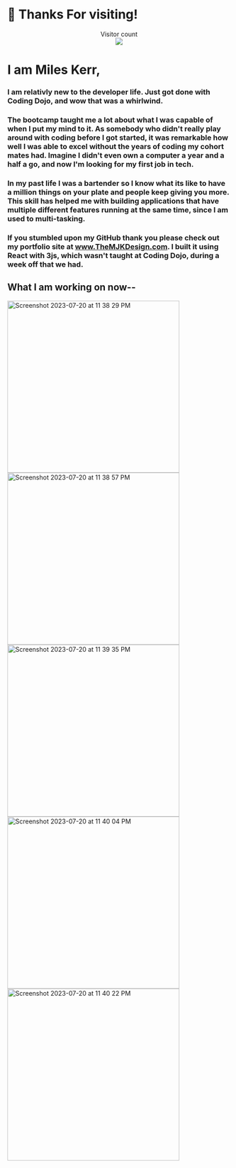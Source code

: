 # 👋 Thanks For visiting!

<p align="center"> 
  Visitor count<br>
  <img src="https://profile-counter.glitch.me/MJ-Kerr/count.svg" />
</p>

# I am Miles Kerr,

### I am relativly new to the developer life. Just got done with Coding Dojo, and wow that was a whirlwind.

### The bootcamp taught me a lot about what I was capable of when I put my  mind to it. As somebody who didn't really play around with coding before I got started, it was remarkable how well I was able to excel without the years of coding my cohort mates had. Imagine I didn't even own a computer a year and a half a go, and now I'm looking for my first job in tech.

### In my past life I was a bartender so I know what its like to have a million things on your plate and people keep giving you more. This skill has helped me with building applications that have multiple different features running at the same time, since I am used to multi-tasking.

### If you stumbled upon my GitHub thank you please check out my portfolio site at www.TheMJKDesign.com. I built it using React with 3js, which wasn't taught at Coding Dojo, during a week off that we had.

## What I am working on now--
<img width="388" alt="Screenshot 2023-07-20 at 11 38 29 PM" src="https://github.com/MJ-Kerr/MJ-Kerr/assets/118866269/cf8ded57-2085-459c-ac35-d9dd6405b9d7">
<img width="388" alt="Screenshot 2023-07-20 at 11 38 57 PM" src="https://github.com/MJ-Kerr/MJ-Kerr/assets/118866269/1c78c16b-bc0c-4655-abad-8cf6ca2d8210">
<img width="388" alt="Screenshot 2023-07-20 at 11 39 35 PM" src="https://github.com/MJ-Kerr/MJ-Kerr/assets/118866269/a07307f3-7f20-4f76-97b8-55ce9f4ba6e9">
<img width="388" alt="Screenshot 2023-07-20 at 11 40 04 PM" src="https://github.com/MJ-Kerr/MJ-Kerr/assets/118866269/e3ff9043-dd7e-4334-aa9b-ca7f779a40c7">
<img width="388" alt="Screenshot 2023-07-20 at 11 40 22 PM" src="https://github.com/MJ-Kerr/MJ-Kerr/assets/118866269/7cc6830e-11d4-4f6c-b523-04103055f030">


<!--

Here are some ideas to get you started:

- 🔭 I’m currently working on ...
- 🌱 I’m currently learning ...
- 👯 I’m looking to collaborate on ...
- 🤔 I’m looking for help with ...
- 💬 Ask me about ...
- 📫 How to reach me: ...
- 😄 Pronouns: ...
- ⚡ Fun fact: ...
-->
